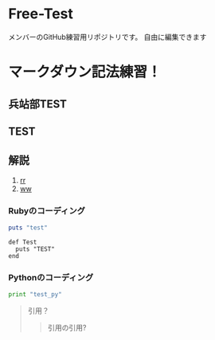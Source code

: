 Free-Test
=========

メンバーのGitHub練習用リポジトリです。
自由に編集できます

# マークダウン記法練習！
## 兵站部TEST

## TEST ##

解説
---------

1. [rr](http:// "ma")
2. [ww](http "sss")

### Rubyのコーディング
````ruby
puts "test"
````
    def Test
      puts "TEST"
    end
  

### Pythonのコーディング
````python
print "test_py"
````
> 引用？
>
> > 引用の引用?
